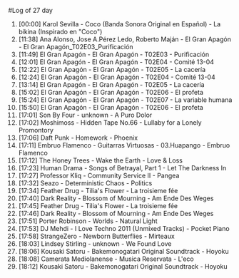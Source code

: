 #Log of 27 day

1. [00:00] Karol Sevilla - Coco (Banda Sonora Original en Español) - La bikina (Inspirado en "Coco")
1. [11:38] Ana Alonso, Jose A.Pérez Ledo, Roberto Maján - El Gran Apagón - El Gran Apagón_T02E03_Purificación
1. [11:49] El Gran Apagón - El Gran Apagón - T02E03 - Purificación
1. [12:01] El Gran Apagón - El Gran Apagón - T02E04 - Comité 13-04
1. [12:22] El Gran Apagón - El Gran Apagón - T02E05 - La cacería
1. [12:24] El Gran Apagón - El Gran Apagón - T02E04 - Comité 13-04
1. [13:14] El Gran Apagón - El Gran Apagón - T02E05 - La cacería
1. [15:02] El Gran Apagón - El Gran Apagón - T02E06 - El profeta
1. [15:24] El Gran Apagón - El Gran Apagón - T02E07 - La variable humana
1. [15:50] El Gran Apagón - El Gran Apagón - T02E06 - El profeta
1. [17:01] Son By Four - unknown - A Puro Dolor
1. [17:02] Moshimoss - Hidden Tape No.66 - Lullaby for a Lonely Promontory
1. [17:06] Daft Punk - Homework - Phoenix
1. [17:11] Embruo Flamenco - Guitarras Virtuosas - 03.Huapango - Embruo Flamenco
1. [17:12] The Honey Trees - Wake the Earth - Love & Loss
1. [17:23] Human Drama - Songs of Betrayal, Part 1 - Let The Darkness In
1. [17:27] Professor Kliq - Community Service II - Pangea
1. [17:32] Seazo - Deterministic Chaos - Politics
1. [17:34] Feather Drug - Tilia's Flower - La troisieme fée
1. [17:40] Dark Reality - Blossom of Mourning - Am Ende Des Weges
1. [17:45] Feather Drug - Tilia's Flower - La troisieme fée
1. [17:46] Dark Reality - Blossom of Mourning - Am Ende Des Weges
1. [17:51] Porter Robinson - Worlds - Natural Light
1. [17:53] DJ Mehdi - I Love Techno 2011 (Unmixed Tracks) - Pocket Piano
1. [17:58] StrangeZero - Newborn Butterflies - Mirteaux
1. [18:03] Lindsey Stirling - unknown - We Found Love
1. [18:06] Kousaki Satoru - Bakemonogatari Original Soundtrack - Hoyoku
1. [18:08] Camerata Mediolanense - Musica Reservata - L'eco
1. [18:12] Kousaki Satoru - Bakemonogatari Original Soundtrack - Hoyoku
